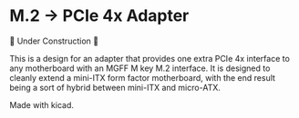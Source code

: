 # M.2 -> PCIe 4x Adapter

🚧 Under Construction 🚧

This is a design for an adapter that provides one extra PCIe 4x interface to any motherboard with an MGFF M key M.2 interface. It is designed to cleanly extend a mini-ITX form factor motherboard, with the end result being a sort of hybrid between mini-ITX and micro-ATX.

Made with kicad.
